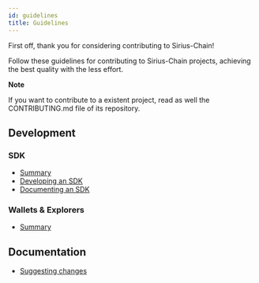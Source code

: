 ```yaml
---
id: guidelines
title: Guidelines
---
```

First off, thank you for considering contributing to Sirius-Chain!

Follow these guidelines for contributing to Sirius-Chain projects, achieving the best quality with the less effort.

<div class=info>

**Note**

If you want to contribute to a existent project, read as well the CONTRIBUTING.md file of its repository.

</div>

## Development

### SDK

- [Summary](../sdks/languages.md)
- [Developing an SDK](../sdks/development.md)
- [Documenting an SDK](../sdks/documentation.md)

### Wallets & Explorers

- [Summary](../wallets-explorers.md)

## Documentation

- [Suggesting changes](./suggesting-changes.md)

